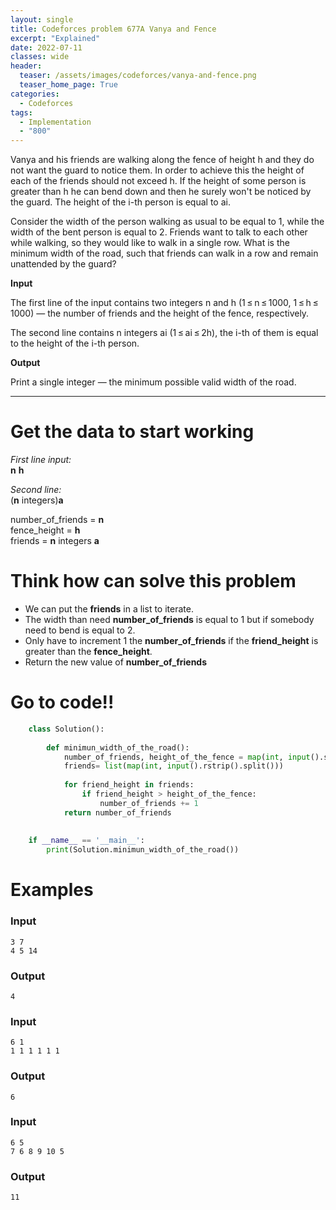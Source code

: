 ```yaml
---
layout: single
title: Codeforces problem 677A Vanya and Fence
excerpt: "Explained"
date: 2022-07-11
classes: wide
header:
  teaser: /assets/images/codeforces/vanya-and-fence.png
  teaser_home_page: True
categories:
  - Codeforces
tags:
  - Implementation
  - "800"
---
```


Vanya and his friends are walking along the fence of height h and they do not want the guard to notice them. In order to achieve this the height of each of the friends should not exceed h. If the height of some person is greater than h he can bend down and then he surely won't be noticed by the guard. The height of the i-th person is equal to ai.

Consider the width of the person walking as usual to be equal to 1, while the width of the bent person is equal to 2. Friends want to talk to each other while walking, so they would like to walk in a single row. What is the minimum width of the road, such that friends can walk in a row and remain unattended by the guard?

**Input**

The first line of the input contains two integers n and h (1 ≤ n ≤ 1000, 1 ≤ h ≤ 1000) — the number of friends and the height of the fence, respectively.

The second line contains n integers ai (1 ≤ ai ≤ 2h), the i-th of them is equal to the height of the i-th person.

**Output**

Print a single integer — the minimum possible valid width of the road.

---

# Get the data to start working

*First line input:*<br>
**n** **h**<br>

*Second line:*<br>
(**n** integers)**a**

number_of_friends = **n**<br>
fence_height = **h**<br>
friends = **n** integers **a**

# Think how can solve this problem

- We can put the **friends** in a list to iterate.
- The width than need **number_of_friends** is equal to 1 but if somebody need to bend is equal to 2.
- Only have to increment 1 the **number_of_friends** if the **friend_height** is greater than the **fence_height**.
- Return the new value of **number_of_friends**
    
# Go to code!!

```python
    class Solution():
     
        def minimun_width_of_the_road():
            number_of_friends, height_of_the_fence = map(int, input().split())
            friends= list(map(int, input().rstrip().split()))
     
            for friend_height in friends:
                if friend_height > height_of_the_fence:
                    number_of_friends += 1
            return number_of_friends
     
     
    if __name__ == '__main__':
        print(Solution.minimun_width_of_the_road())
```
# Examples

### **Input**
```
3 7
4 5 14
```
### **Output**
```
4
```
### **Input**
```
6 1
1 1 1 1 1 1
```
### **Output**
```
6
```
### **Input**
```
6 5
7 6 8 9 10 5
```
### **Output**
```
11
```